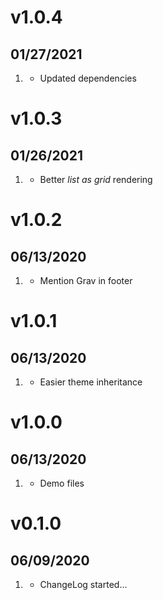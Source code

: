 # v1.0.4
##  01/27/2021

1. [](#improved)
    * Updated dependencies

# v1.0.3
##  01/26/2021

1. [](#improved)
    * Better _list as grid_ rendering

# v1.0.2
##  06/13/2020

1. [](#new)
    * Mention Grav in footer

# v1.0.1
##  06/13/2020

1. [](#new)
    * Easier theme inheritance

# v1.0.0
##  06/13/2020

1. [](#new)
    * Demo files

# v0.1.0
##  06/09/2020

1. [](#new)
    * ChangeLog started...
